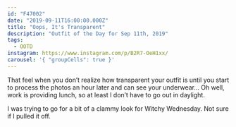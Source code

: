 ```yaml
---
id: "F47002"
date: "2019-09-11T16:00:00.000Z"
title: "Oops, It's Transparent"
description: "Outfit of the Day for Sep 11th, 2019"
tags:
  - OOTD
instagram: https://www.instagram.com/p/B2R7-OeH1xx/
carousel: '{ "groupCells": true }'
---
```

That feel when you don’t realize how transparent your outfit is until you start to process the photos an hour later and can see your underwear... Oh well, work is providing lunch, so at least I don’t have to go out in daylight.

I was trying to go for a bit of a clammy look for Witchy Wednesday. Not sure if I pulled it off.
